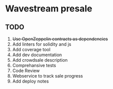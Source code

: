 # Wavestream presale

## TODO

1. ~~Use OpenZeppelin contracts as dependencies~~
2. Add linters for solidity and js
3. Add coverage tool
4. Add dev documentation
5. Add crowdsale description
6. Comprehansive tests
7. Code Review
8. Webservice to track sale progress
9. Add deploy notes
